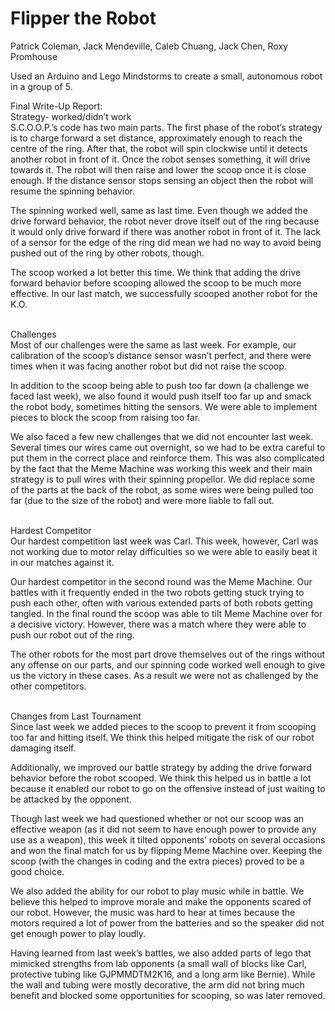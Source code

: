 # Flipper the Robot
Patrick Coleman, Jack Mendeville, Caleb Chuang, Jack Chen, Roxy Promhouse

Used an Arduino and Lego Mindstorms to create a small, autonomous robot in a group of 5.

Final Write-Up Report:<br>
Strategy- worked/didn’t work<br>
S.C.O.O.P.’s code has two main parts.  The first phase of the robot’s strategy is to charge forward a set distance, approximately enough to reach the centre of the ring.  After that, the robot will spin clockwise until it detects another robot in front of it. Once the robot senses something, it will drive towards it. The robot will then raise and lower the scoop once it is close enough. If the distance sensor stops sensing an object then the robot will resume the spinning behavior.

The spinning worked well, same as last time. Even though we added the drive forward behavior, the robot never drove itself out of the ring because it would only drive forward if there was another robot in front of it.  The lack of a sensor for the edge of the ring did mean we had no way to avoid being pushed out of the ring by other robots, though.

The scoop worked a lot better this time. We think that adding the drive forward behavior before scooping allowed the scoop to be much more effective. In our last match, we successfully scooped another robot for the K.O.

<br>Challenges<br>
Most of our challenges were the same as last week.  For example, our calibration of the scoop’s distance sensor wasn’t perfect, and there were times when it was facing another robot but did not raise the scoop.

In addition to the scoop being able to push too far down (a challenge we faced last week), we also found it would push itself too far up and smack the robot body, sometimes hitting the sensors.  We were able to implement pieces to block the scoop from raising too far.

We also faced a few new challenges that we did not encounter last week. Several times our wires came out overnight, so we had to be extra careful to put them in the correct place and reinforce them. This was also complicated by the fact that the Meme Machine was working this week and their main strategy is to pull wires with their spinning propellor.  We did replace some of the parts at the back of the robot, as some wires were being pulled too far (due to the size of the robot) and were more liable to fall out.

<br>Hardest Competitor<br>
Our hardest competition last week was Carl. This week, however, Carl was not working due to motor relay difficulties so we were able to easily beat it in our matches against it.

Our hardest competitor in the second round was the Meme Machine.  Our battles with it frequently ended in the two robots getting stuck trying to push each other, often with various extended parts of both robots getting tangled.  In the final round the scoop was able to tilt Meme Machine over for a decisive victory.  However, there was a match where they were able to push our robot out of the ring.  

The other robots for the most part drove themselves out of the rings without any offense on our parts, and our spinning code worked well enough to give us the victory in these cases.  As a result we were not as challenged by the other competitors.

<br>Changes from Last Tournament<br>
Since last week we added pieces to the scoop to prevent it from scooping too far and hitting itself. We think this helped mitigate the risk of our robot damaging itself.

Additionally, we improved our battle strategy by adding the drive forward behavior before the robot scooped. We think this helped us in battle a lot because it enabled our robot to go on the offensive instead of just waiting to be attacked by the opponent.

Though last week we had questioned whether or not our scoop was an effective weapon (as it did not seem to have enough power to provide any use as a weapon), this week it tilted opponents’ robots on several occasions and won the final match for us by flipping Meme Machine over.  Keeping the scoop (with the changes in coding and the extra pieces) proved to be a good choice.

We also added the ability for our robot to play music while in battle. We believe this helped to improve morale and make the opponents scared of our robot. However, the music was hard to hear at times because the motors required a lot of power from the batteries and so the speaker did not get enough power to play loudly.

Having learned from last week’s battles, we also added parts of lego that mimicked strengths from lab opponents (a small wall of blocks like Carl, protective tubing like GJPMMDTM2K16, and a long arm like Bernie). While the wall and tubing were mostly decorative, the arm did not bring much benefit and blocked some opportunities for scooping, so was later removed.

